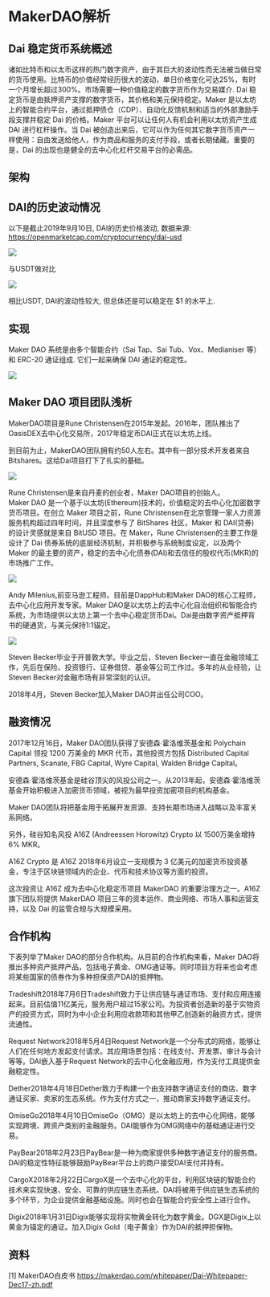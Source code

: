 # MakerDAO解析

## Dai 稳定货币系统概述

诸如比特币和以太币这样的热门数字资产，由于其巨大的波动性而无法被当做日常的货币使用。比特币的价值经常经历很大的波动，单日价格变化可达25%，有时一个月增长超过300%。市场需要一种价值稳定的数字货币作为交易媒介.
Dai 稳定货币是由抵押资产支撑的数字货币，其价格和美元保持稳定。Maker 是以太坊上的智能合约平台，通过抵押债仓（CDP）、自动化反馈机制和适当的外部激励手段支撑并稳定 Dai 的价格。Maker 平台可以让任何人有机会利用以太坊资产生成 DAI 进行杠杆操作。当 Dai 被创造出来后，它可以作为任何其它数字货币资产一样使用：自由发送给他人，作为商品和服务的支付手段，或者长期储藏。重要的是，Dai 的出现也是健全的去中心化杠杆交易平台的必需品。

## 架构

## DAI的历史波动情况
以下是截止2019年9月10日, DAI的历史价格波动, 数据来源: https://openmarketcap.com/cryptocurrency/dai-usd

![](./img/2019-09-10-14-42-09.png)

与USDT做对比

![](./img/2019-09-10-14-54-09.png)

相比USDT, DAI的波动性较大, 但总体还是可以稳定在 $1 的水平上.

## 实现
Maker DAO 系统是由多个智能合约（Sai Tap、Sai Tub、Vox、Medianiser 等）和 ERC-20 通证组成. 它们一起来确保 DAI 通证的稳定性。

![](./img/2019-09-10-18-11-01.png)

## Maker DAO 项目团队浅析

MakerDAO项目是Rune Christensen在2015年发起。2016年，团队推出了OasisDEX去中心化交易所，2017年稳定币DAI正式在以太坊上线。

到目前为止，MakerDAO团队拥有约50人左右。其中有一部分技术开发者来自Bitshares。这给Dai项目打下了扎实的基础。

![](./img/2019-09-11-10-42-54.png)

Rune Christensen是来自丹麦的创业者，Maker DAO项目的创始人。  
Maker DAO 是一个基于以太坊(Ethereum)技术的，价值稳定的去中心化加密数字货币项目。在创立 Maker 项目之前，Rune Christensen在北京管理一家人力资源服务机构超过四年时间，并且深度参与了 BitShares 社区，Maker 和 DAI(贷券) 的设计灵感就是来自 BitUSD 项目。在 Maker，Rune Christensen的主要工作是设计了 Dai 债券系统的底层经济机制，并积极参与系统制度设定，以及两个 Maker 的最主要的资产，稳定的去中心化债券(DAI)和去信任的股权代币(MKR)的市场推广工作。

![](./img/2019-09-11-10-43-25.png)

Andy Milenius,前亚马逊工程师。目前是DappHub和Maker DAO的核心工程师，去中心化应用开发专家。Maker DAO是以太坊上的去中心化自治组织和智能合约系统，为市场提供以太坊上第一个去中心稳定货币Dai。Dai是由数字资产抵押背书的硬通货，与美元保持1:1锚定。

![](./img/2019-09-11-10-43-57.png)

Steven Becker毕业于开普敦大学。毕业之后，Steven Becker一直在金融领域工作，先后在保险、投资银行、证券借贷、基金等公司工作过。多年的从业经验，让Steven Becker对金融市场有非常深刻的认识。

2018年4月，Steven Becker加入Maker DAO并出任公司COO。

## 融资情况

2017年12月16日，Maker DAO团队获得了安德森·霍洛维茨基金和 Polychain Capital 领投 1200 万美金的 MKR 代币，其他投资方包括 Distributed Capital Partners, Scanate, FBG Capital, Wyre Capital, Walden Bridge Capital。

安德森·霍洛维茨基金是硅谷顶尖的风投公司之一。从2013年起，安德森·霍洛维茨基金开始积极进入加密货币领域，被视为最早投资加密项目的机构基金。

Maker DAO团队将把基金用于拓展开发资源、支持长期市场进入战略以及丰富关系网络。

另外，硅谷知名风投 A16Z  (Andreessen Horowitz) Crypto 以 1500万美金增持 6% MKR。

A16Z Crypto 是 A16Z 2018年6月设立一支规模为 3 亿美元的加密货币投资基金，专注于区块链领域内的企业、代币和技术协议等方面的投资。

这次投资让 A16Z 成为去中心化稳定币项目 MakerDAO 的重要治理方之一。A16Z 旗下团队将提供 MakerDAO 项目三年的资本运作、商业网络、市场人事和运营支持，以及 Dai 的监管合规与大规模采用。

## 合作机构

下表列举了Maker DAO的部分合作机构。从目前的合作机构来看，Maker DAO将推出多种资产抵押产品，包括电子黄金、OMG通证等。同时项目方将来也会考虑将某些国家的债券作为多种担保资产DAI的抵押物。

Tradeshift2018年7月6日Tradeshift致力于让供应链与通证市场、支付和应用连接起来。目前估值11亿美元，服务用户超过15家公司。为投资者创造新的基于实物资产的投资方式，同时为中小企业利用应收款项和其他甲乙创造新的融资方式，提供流通性。

Request Network2018年5月4日Request Network是一个分布式的网络，能够让人们在任何地方发起支付请求。其应用场景包括：在线支付、开发票、审计与会计等等。DAI嵌入基于Request Network的去中心化金融应用，作为支付工具提供金融稳定性。

Dether2018年4月18日Dether致力于构建一个由支持数字通证支付的商店、数字通证买家、卖家的生态系统。作为支付方式之一，推动商家支持数字通证支付。

OmiseGo2018年4月10日OmiseGo（OMG）是以太坊上的去中心化网络，能够实现跨境、跨资产类别的金融服务。DAI能够作为OMG网络中的基础通证进行交易。

PayBear2018年2月23日PayBear是一种为商家提供多种数字通证支付的服务商。DAI的稳定性特征能够鼓励PayBear平台上的商户接受DAI支付并持有。

CargoX2018年2月22日CargoX是一个去中心化的平台，利用区块链的智能合约技术来实现快速、安全、可靠的供应链生态系统。DAI将被用于供应链生态系统的多个环节，为企业提供金融基础设施。同时也会在智能合约安全性上进行合作。

Digix2018年1月31日Digix能够实现将实物黄金转化为数字黄金。DGX是Digix上以黄金为锚定的通证。加入Digix Gold（电子黄金）作为DAI的抵押担保物。

## 资料

[1] MakerDAO白皮书 https://makerdao.com/whitepaper/Dai-Whitepaper-Dec17-zh.pdf